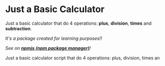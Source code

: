 # Just a Basic Calculator


Just a basic calculator that do 4 operations: **plus**, **division**, **times** and **subtraction**.

_It's a package created for learning purposes!!_

_See on <a about="_bank" href="https://www.npmjs.com/package/justabasiccalculator">**npmjs (npm package manager)**</a>!_

Just a basic calculator script that do 4 operations: plus, division, times an
